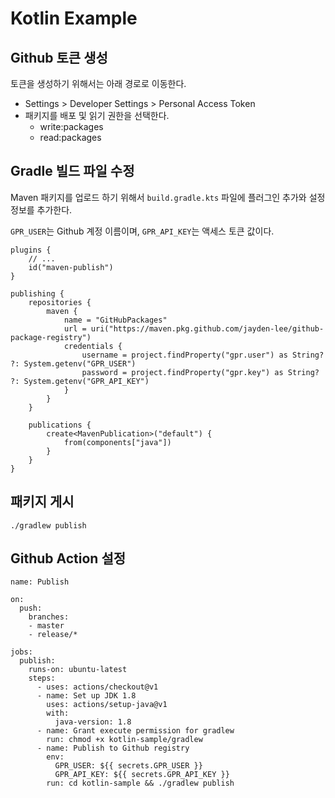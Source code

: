 # Kotlin Example

## Github 토큰 생성
토큰을 생성하기 위해서는 아래 경로로 이동한다.
 
- Settings > Developer Settings > Personal Access Token
- 패키지를 배포 및 읽기 권한을 선택한다.
    - write:packages
    - read:packages

## Gradle 빌드 파일 수정
Maven 패키지를 업로드 하기 위해서 <code>build.gradle.kts</code> 파일에 플러그인 추가와 설정 정보를 추가한다.

<code>GPR_USER</code>는 Github 계정 이름이며, <code>GPR_API_KEY</code>는 액세스 토큰 값이다.

```
plugins {
    // ...
    id("maven-publish")
}

publishing {
    repositories {
        maven {
            name = "GitHubPackages"
            url = uri("https://maven.pkg.github.com/jayden-lee/github-package-registry")
            credentials {
                username = project.findProperty("gpr.user") as String? ?: System.getenv("GPR_USER")
                password = project.findProperty("gpr.key") as String? ?: System.getenv("GPR_API_KEY")
            }
        }
    }

    publications {
        create<MavenPublication>("default") {
            from(components["java"])
        }
    }
}
```

## 패키지 게시
```
./gradlew publish
```

## Github Action 설정
```
name: Publish

on:
  push:
    branches:
    - master
    - release/*

jobs:
  publish:
    runs-on: ubuntu-latest
    steps:
      - uses: actions/checkout@v1
      - name: Set up JDK 1.8
        uses: actions/setup-java@v1
        with:
          java-version: 1.8
      - name: Grant execute permission for gradlew
        run: chmod +x kotlin-sample/gradlew
      - name: Publish to Github registry
        env:
          GPR_USER: ${{ secrets.GPR_USER }}
          GPR_API_KEY: ${{ secrets.GPR_API_KEY }}
        run: cd kotlin-sample && ./gradlew publish
```